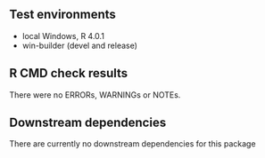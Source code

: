 
## Test environments
* local Windows, R 4.0.1
* win-builder (devel and release)

## R CMD check results
There were no ERRORs, WARNINGs or NOTEs.  

## Downstream dependencies
There are currently no downstream dependencies for this package